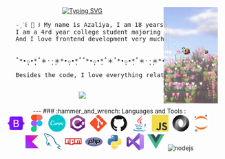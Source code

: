 <div align="center">
<img src="https://github.com/mewkfeli/mewkfeli/blob/1b335e90041c74e1d5fbea91fcaf89a44ec1e0b4/minecraft.jpg" width="25%" align="right" />
<a href="https://git.io/typing-svg"><img src="https://readme-typing-svg.demolab.com?font=Fira+Code&duration=4000&pause=1000&color=FFA8AF&center=true&width=435&lines=Hellooo!!!+%EF%BD%A5%EF%BE%9F%EF%BD%A5(%EF%BD%A1%3E%CF%89%3C%EF%BD%A1)%EF%BD%A5%EF%BE%9F%EF%BD%A5" alt="Typing SVG" /></a>
<br>
<pre>
    ˗ˏˋ꒰ 🍒 ꒱ My name is Azaliya, I am 18 years old.
    I am a 4rd year college student majoring in Information Systems and Programming
    And I love frontend development very much!
    <br>
    ˚*•̩̩✩•̩̩*˚＊·̩̩·̩̩＊*•̩̩✩•̩̩*˚˚*•̩̩✩•̩̩*˚＊˚*•̩̩✩•̩̩*˚＊·̩̩·̩̩＊*•̩̩✩•̩̩*˚˚*•̩̩✩•̩̩*˚＊˚*•̩̩✩•̩̩*˚＊·̩̩·̩̩＊*•̩̩✩•̩̩ <br>
    Besides the code, I love everything related to beauty and self-development!
</pre>
<br>
<img src="https://raw.githubusercontent.com/innng/innng/master/assets/kyubey.gif" height="40" />
<br><br>
---
### :hammer_and_wrench: Languages and Tools :
<div>
  <img src="https://github.com/devicons/devicon/blob/master/icons/bootstrap/bootstrap-original.svg" title="bootstrap" alt="bootstrap" width="40" height="40"/>&nbsp;
    <img src="https://github.com/devicons/devicon/blob/master/icons/figma/figma-original.svg" title="figma" alt="figma" width="40" height="40"/>&nbsp;
          <img src="https://github.com/devicons/devicon/blob/master/icons/canva/canva-original.svg" title="canva" alt="canva" width="40" height="40"/>&nbsp;
          <img src="https://github.com/devicons/devicon/blob/master/icons/csharp/csharp-original.svg" title="csharp" alt="csharp" width="40" height="40"/>&nbsp;
          <img src="https://github.com/devicons/devicon/blob/master/icons/git/git-original.svg" title="git" alt="git" width="40" height="40"/>&nbsp;
              <img src="https://github.com/devicons/devicon/blob/master/icons/github/github-original.svg" title="github" alt="github" width="40" height="40"/>&nbsp;
              <img src="https://github.com/devicons/devicon/blob/master/icons/java/java-original.svg" title="java" alt="java" width="40" height="40"/>&nbsp;
              <img src="https://github.com/devicons/devicon/blob/master/icons/javascript/javascript-original.svg" title="js" alt="js" width="40" height="40"/>&nbsp;
    <img src="https://github.com/devicons/devicon/blob/master/icons/json/json-original.svg" title="json" alt="json" width="40" height="40"/>&nbsp;
    <img src="https://github.com/devicons/devicon/blob/master/icons/jupyter/jupyter-original.svg" title="jupyter" alt="jupyter" width="40" height="40"/>&nbsp;
    <img src="https://github.com/devicons/devicon/blob/master/icons/kotlin/kotlin-original.svg" title="kotlin" alt="kotlin" width="40" height="40"/>&nbsp;
    <img src="https://github.com/devicons/devicon/blob/master/icons/mysql/mysql-original.svg" title="mysql" alt="mysql" width="40" height="40"/>&nbsp;
        <img src="https://github.com/devicons/devicon/blob/master/icons/npm/npm-original-wordmark.svg" title="npm" alt="npm" width="40" height="40"/>&nbsp;
        <img src="https://github.com/devicons/devicon/blob/master/icons/php/php-original.svg" title="php" alt="php" width="40" height="40"/>&nbsp;
        <img src="https://github.com/devicons/devicon/blob/master/icons/python/python-original.svg" title="python" alt="python" width="40" height="40"/>&nbsp;
        <img src="https://github.com/devicons/devicon/blob/master/icons/visualstudio/visualstudio-original.svg" title="vs" alt="vs" width="40" height="40"/>&nbsp;
        <img src="https://github.com/devicons/devicon/blob/master/icons/vuejs/vuejs-original.svg" title="vue" alt="vue" width="40" height="40"/>&nbsp;
        <img src="https://github.com/marwin1991/profile-technology-icons/blob/main/icons/node_js.png?raw=true" title="nodejs" alt="nodejs" width="40" height="40"/>&nbsp;

</div>
</div>
